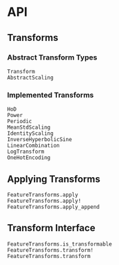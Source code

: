 # API

## Transforms

### Abstract Transform Types
```@docs
Transform
AbstractScaling
```

### Implemented Transforms
```@docs
HoD
Power
Periodic
MeanStdScaling
IdentityScaling
InverseHyperbolicSine
LinearCombination
LogTransform
OneHotEncoding
```

## Applying Transforms

```@docs
FeatureTransforms.apply
FeatureTransforms.apply!
FeatureTransforms.apply_append
```

## Transform Interface
```@docs
FeatureTransforms.is_transformable
FeatureTransforms.transform!
FeatureTransforms.transform
```
